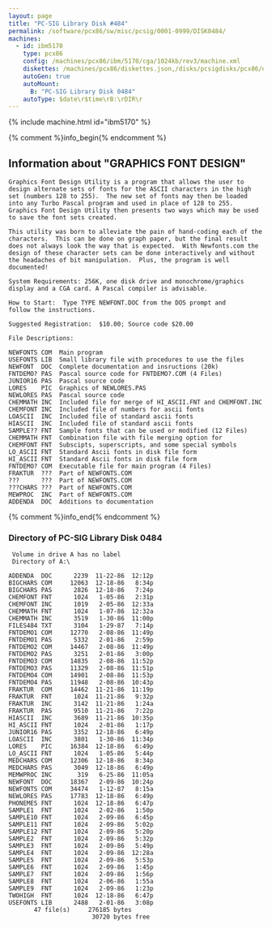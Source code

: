 ```yaml
---
layout: page
title: "PC-SIG Library Disk #484"
permalink: /software/pcx86/sw/misc/pcsig/0001-0999/DISK0484/
machines:
  - id: ibm5170
    type: pcx86
    config: /machines/pcx86/ibm/5170/cga/1024kb/rev3/machine.xml
    diskettes: /machines/pcx86/diskettes.json,/disks/pcsigdisks/pcx86/diskettes.json
    autoGen: true
    autoMount:
      B: "PC-SIG Library Disk 0484"
    autoType: $date\r$time\rB:\rDIR\r
---
```


{% include machine.html id="ibm5170" %}

{% comment %}info_begin{% endcomment %}

## Information about "GRAPHICS FONT DESIGN"

    Graphics Font Design Utility is a program that allows the user to
    design alternate sets of fonts for the ASCII characters in the high
    set (numbers 128 to 255).  The new set of fonts may then be loaded
    into any Turbo Pascal program and used in place of 128 to 255.
    Graphics Font Design Utility then presents two ways which may be used
    to save the font sets created.
    
    This utility was born to alleviate the pain of hand-coding each of the
    characters.  This can be done on graph paper, but the final result
    does not always look the way that is expected.  With Newfonts.com the
    design of these character sets can be done interactively and without
    the headaches of bit manipulation.  Plus, the program is well
    documented!
    
    System Requirements: 256K, one disk drive and monochrome/graphics
    display and a CGA card. A Pascal compiler is advisable.
    
    How to Start:  Type TYPE NEWFONT.DOC from the DOS prompt and
    follow the instructions.
    
    Suggested Registration:  $10.00; Source code $20.00
    
    File Descriptions:
    
    NEWFONTS COM  Main program
    USEFONTS LIB  Small library file with procedures to use the files
    NEWFONT  DOC  Complete documentation and insructions (20k)
    FNTDEMO? PAS  Pascal source code for FNTDEMO?.COM (4 Files)
    JUNIOR16 PAS  Pascal source code
    LORES    PIC  Graphics of NEWLORES.PAS
    NEWLORES PAS  Pascal source code
    CHEMMATH INC  Included file for merge of HI_ASCII.FNT and CHEMFONT.INC
    CHEMFONT INC  Included file of numbers for ascii fonts
    LOASCII  INC  Included file of standard ascii fonts
    HIASCII  INC  Included file of standard ascii fonts
    SAMPLE?? FNT  Sample fonts that can be used or modified (12 Files)
    CHEMMATH FNT  Combination file with file merging option for
    CHEMFONT FNT  Subscipts, superscripts, and some special symbols
    LO_ASCII FNT  Standard Ascii fonts in disk file form
    HI_ASCII FNT  Standard Ascii fonts in disk file form
    FNTDEMO? COM  Executable file for main program (4 Files)
    FRAKTUR  ???  Part of NEWFONTS.COM
    ???      ???  Part of NEWFONTS.COM
    ???CHARS ???  Part of NEWFONTS.COM
    MEWPROC  INC  Part of NEWFONTS.COM
    ADDENDA  DOC  Additions to documentation
{% comment %}info_end{% endcomment %}


### Directory of PC-SIG Library Disk 0484

     Volume in drive A has no label
     Directory of A:\

    ADDENDA  DOC      2239  11-22-86  12:12p
    BIGCHARS COM     12063  12-18-86   8:34p
    BIGCHARS PAS      2826  12-18-86   7:24p
    CHEMFONT FNT      1024   1-05-86   2:31p
    CHEMFONT INC      1019   2-05-86  12:33a
    CHEMMATH FNT      1024   1-07-86  12:32a
    CHEMMATH INC      3519   1-30-86  11:00p
    FILES484 TXT      3104   1-29-87   7:14p
    FNTDEMO1 COM     12770   2-08-86  11:49p
    FNTDEMO1 PAS      5332   2-01-86   2:59p
    FNTDEMO2 COM     14467   2-08-86  11:49p
    FNTDEMO2 PAS      3251   2-01-86   3:00p
    FNTDEMO3 COM     14835   2-08-86  11:52p
    FNTDEMO3 PAS     11329   2-08-86  11:51p
    FNTDEMO4 COM     14901   2-08-86  11:53p
    FNTDEMO4 PAS     11948   2-08-86  10:43p
    FRAKTUR  COM     14462  11-21-86  11:19p
    FRAKTUR  FNT      1024  11-21-86   9:32p
    FRAKTUR  INC      3142  11-21-86   1:24a
    FRAKTUR  PAS      9510  11-21-86   7:22p
    HIASCII  INC      3689  11-21-86  10:35p
    HI_ASCII FNT      1024   2-01-86   1:17p
    JUNIOR16 PAS      3352  12-18-86   6:49p
    LOASCII  INC      3801   1-30-86  11:34p
    LORES    PIC     16384  12-18-86   6:49p
    LO_ASCII FNT      1024   1-05-86   5:44p
    MEDCHARS COM     12306  12-18-86   8:34p
    MEDCHARS PAS      3049  12-18-86   6:49p
    MEMWPROC INC       319   6-25-86  11:05a
    NEWFONT  DOC     18367   2-09-86  10:24p
    NEWFONTS COM     34474   1-12-87   8:15a
    NEWLORES PAS     17783  12-18-86   6:49p
    PHONEMES FNT      1024  12-18-86   6:47p
    SAMPLE1  FNT      1024   2-02-86   1:50p
    SAMPLE10 FNT      1024   2-09-86   6:45p
    SAMPLE11 FNT      1024   2-09-86   5:02p
    SAMPLE12 FNT      1024   2-09-86   5:20p
    SAMPLE2  FNT      1024   2-09-86   5:32p
    SAMPLE3  FNT      1024   2-09-86   5:49p
    SAMPLE4  FNT      1024   2-09-86  12:28a
    SAMPLE5  FNT      1024   2-09-86   5:53p
    SAMPLE6  FNT      1024   2-09-86   1:45p
    SAMPLE7  FNT      1024   2-09-86   1:56p
    SAMPLE8  FNT      1024   2-06-86   1:55a
    SAMPLE9  FNT      1024   2-09-86   1:23p
    TWOHIGH  FNT      1024  12-18-86   6:47p
    USEFONTS LIB      2488   2-01-86   3:08p
           47 file(s)     276185 bytes
                           30720 bytes free
